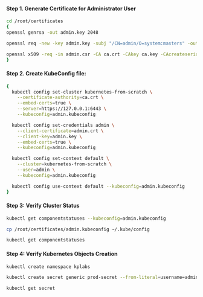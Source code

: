 #### Step 1. Generate Certificate for Administrator User
```sh
cd /root/certificates
{
openssl genrsa -out admin.key 2048

openssl req -new -key admin.key -subj "/CN=admin/O=system:masters" -out admin.csr

openssl x509 -req -in admin.csr -CA ca.crt -CAkey ca.key -CAcreateserial  -out admin.crt -days 1000
}
```

#### Step 2. Create KubeConfig file:


```sh
{
  kubectl config set-cluster kubernetes-from-scratch \
    --certificate-authority=ca.crt \
    --embed-certs=true \
    --server=https://127.0.0.1:6443 \
    --kubeconfig=admin.kubeconfig

  kubectl config set-credentials admin \
    --client-certificate=admin.crt \
    --client-key=admin.key \
    --embed-certs=true \
    --kubeconfig=admin.kubeconfig

  kubectl config set-context default \
    --cluster=kubernetes-from-scratch \
    --user=admin \
    --kubeconfig=admin.kubeconfig

  kubectl config use-context default --kubeconfig=admin.kubeconfig
}
```
#### Step 3: Verify Cluster Status
```sh
kubectl get componentstatuses --kubeconfig=admin.kubeconfig

cp /root/certificates/admin.kubeconfig ~/.kube/config

kubectl get componentstatuses
```
#### Step 4: Verify Kubernetes Objects Creation
```sh
kubectl create namespace kplabs

kubectl create secret generic prod-secret --from-literal=username=admin --from-literal=password=password123

kubectl get secret
```
